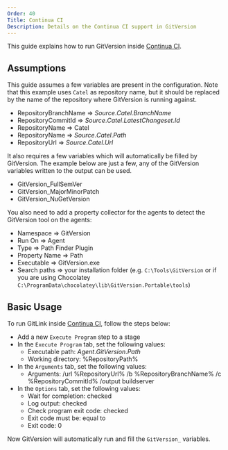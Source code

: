 ```yaml
---
Order: 40
Title: Continua CI
Description: Details on the Continua CI support in GitVersion
---
```


This guide explains how to run GitVersion inside [Continua CI](https://www.finalbuilder.com/continua-ci).

## Assumptions

This guide assumes a few variables are present in the configuration. Note that
this example uses `Catel` as repository name, but it should be replaced by the
name of the repository where GitVersion is running against.

*   RepositoryBranchName => $Source.Catel.BranchName$
*   RepositoryCommitId => $Source.Catel.LatestChangeset.Id$
*   RepositoryName => Catel
*   RepositoryName => $Source.Catel.Path$
*   RepositoryUrl => $Source.Catel.Url$

It also requires a few variables which will automatically be filled by
GitVersion. The example below are just a few, any of the GitVersion variables
written to the output can be used.

*   GitVersion_FullSemVer
*   GitVersion_MajorMinorPatch
*   GitVersion_NuGetVersion

You also need to add a property collector for the agents to detect the
GitVersion tool on the agents:

*   Namespace => GitVersion
*   Run On => Agent
*   Type => Path Finder Plugin
*   Property Name => Path
*   Executable => GitVersion.exe
*   Search paths => your installation folder (e.g. `C:\Tools\GitVersion` or if you
    are using Chocolatey `C:\ProgramData\chocolatey\lib\GitVersion.Portable\tools`)

## Basic Usage

To run GitLink inside [Continua CI](https://www.finalbuilder.com/continua-ci),
follow the steps below:

*   Add a new `Execute Program` step to a stage
*   In the `Execute Program` tab, set the following values:
    *   Executable path: $Agent.GitVersion.Path$
    *   Working directory: %RepositoryPath%
*   In the `Arguments` tab, set the following values:
    *   Arguments: /url %RepositoryUrl% /b %RepositoryBranchName% /c %RepositoryCommitId% /output buildserver
*   In the `Options` tab, set the following values:
    *   Wait for completion: checked
    *   Log output: checked
    *   Check program exit code: checked
    *   Exit code must be: equal to
    *   Exit code: 0

Now GitVersion will automatically run and fill the `GitVersion_` variables.
